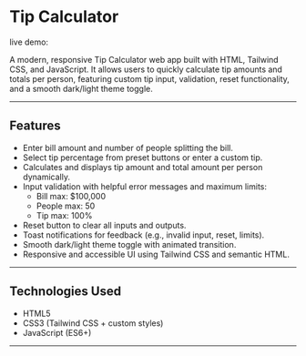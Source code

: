# Tip Calculator
live demo: 

A modern, responsive Tip Calculator web app built with HTML, Tailwind CSS, and JavaScript. It allows users to quickly calculate tip amounts and totals per person, featuring custom tip input, validation, reset functionality, and a smooth dark/light theme toggle.

---

## Features

- Enter bill amount and number of people splitting the bill.
- Select tip percentage from preset buttons or enter a custom tip.
- Calculates and displays tip amount and total amount per person dynamically.
- Input validation with helpful error messages and maximum limits:
  - Bill max: $100,000
  - People max: 50
  - Tip max: 100%
- Reset button to clear all inputs and outputs.
- Toast notifications for feedback (e.g., invalid input, reset, limits).
- Smooth dark/light theme toggle with animated transition.
- Responsive and accessible UI using Tailwind CSS and semantic HTML.

---

## Technologies Used

- HTML5
- CSS3 (Tailwind CSS + custom styles)
- JavaScript (ES6+)

---



